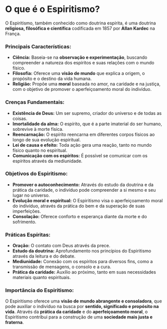 # O que é o Espiritismo?

O Espiritismo, também conhecido como doutrina espírita, é uma doutrina **religiosa, filosófica e científica** codificada em 1857 por **Allan Kardec** na França. 

### Principais Características:

* **Ciência:** Baseia-se na **observação e experimentação**, buscando compreender a natureza dos espíritos e suas relações com o mundo físico.
* **Filosofia:** Oferece uma **visão de mundo** que explica a origem, o propósito e o destino da vida humana.
* **Religião:** Propõe uma **moral** baseada no amor, na caridade e na justiça, com o objetivo de promover o aperfeiçoamento moral do indivíduo.

### Crenças Fundamentais:

* **Existência de Deus:** Um ser supremo, criador do universo e de todas as coisas.
* **Imortalidade da alma:** O espírito, que é a parte imaterial do ser humano, sobrevive à morte física.
* **Reencarnação:** O espírito reencarna em diferentes corpos físicos ao longo de sua evolução espiritual.
* **Lei de causa e efeito:** Toda ação gera uma reação, tanto no mundo físico quanto no espiritual.
* **Comunicação com os espíritos:** É possível se comunicar com os espíritos através da mediunidade.

### Objetivos do Espiritismo:

* **Promover o autoconhecimento:** Através do estudo da doutrina e da prática da caridade, o indivíduo pode compreender a si mesmo e seu lugar no universo.
* **Evolução moral e espiritual:** O Espiritismo visa o aperfeiçoamento moral do indivíduo, através da prática do bem e da superação de suas imperfeições.
* **Consolação:** Oferece conforto e esperança diante da morte e do sofrimento.

### Práticas Espíritas:

* **Oração:** O contato com Deus através da prece.
* **Estudo da doutrina:** Aprofundamento nos princípios do Espiritismo através da leitura e do debate.
* **Mediunidade:** Conexão com os espíritos para diversos fins, como a transmissão de mensagens, o consolo e a cura.
* **Prática da caridade:** Auxílio ao próximo, tanto em suas necessidades materiais quanto espirituais.

### Importância do Espiritismo:

O Espiritismo oferece uma **visão de mundo abrangente e consoladora**, que pode auxiliar o indivíduo na busca por **sentido, significado e propósito na vida**. Através da **prática da caridade** e do **aperfeiçoamento moral**, o Espiritismo contribui para a construção de uma **sociedade mais justa e fraterna**.

